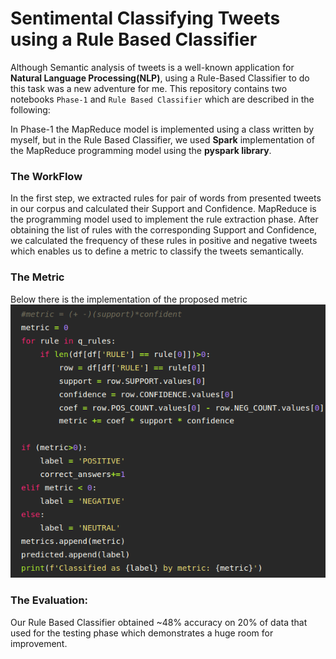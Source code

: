 # Sentimental Classifying Tweets using a Rule Based Classifier
Although Semantic analysis of tweets is a well-known application for **Natural Language Processing(NLP)**, using a Rule-Based Classifier to do this task was a new adventure for me. This repository contains two notebooks `Phase-1` and `Rule Based Classifier` which are described in the following:

In Phase-1 the MapReduce model is implemented using a class written by myself, but in the Rule Based Classifier, we used **Spark** implementation of the MapReduce programming model using the **pyspark library**.

### The WorkFlow
In the first step, we extracted rules for pair of words from presented tweets in our corpus and calculated their Support and Confidence. MapReduce is the programming model used to implement the rule extraction phase. After obtaining the list of rules with the corresponding Support and Confidence, we calculated the frequency of these rules in positive and negative tweets which enables us to define a metric to classify the tweets semantically.

### The Metric
Below there is the implementation of the proposed metric
![metric-implementation](screenshots/metric.png)


### The Evaluation:
Our Rule Based Classifier obtained ~48% accuracy on 20% of data that used for the testing phase which demonstrates a huge room for improvement.